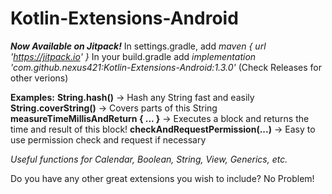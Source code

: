 # Kotlin-Extensions-Android

***Now Available on Jitpack!***
In settings.gradle, add *maven { url 'https://jitpack.io' }* 
In your build.gradle add *implementation 'com.github.nexus421:Kotlin-Extensions-Android:1.3.0'* (Check Releases for other verions)

**Examples:**
**String.hash()** -> Hash any String fast and easily
**String.coverString()** -> Covers parts of this String
**measureTimeMillisAndReturn { ... }** -> Executes a block and returns the time and result of this block!
**checkAndRequestPermission(...)** -> Easy to use permission check and request if necessary

*Useful functions for Calendar, Boolean, String, View, Generics, etc.*

Do you have any other great extensions you wish to include? No Problem! 

